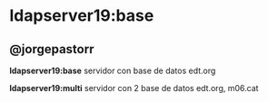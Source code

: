 # ldapserver19:base

## @jorgepastorr



**ldapserver19:base** servidor con base de datos edt.org

**ldapserver19:multi** servidor con 2 base de datos edt.org, m06.cat






